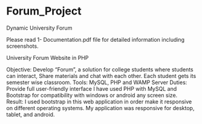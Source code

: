 # Forum_Project
Dynamic University Forum

Please read 1- Documentation.pdf file for detailed information including screenshots.

University Forum Website in PHP

Objective: 	Develop “Forum”, a solution for college students where students can interact, Share materials and chat with each other. Each student gets its semester wise classroom.
Tools: 		MySQL, PHP and WAMP Server
Duties:	Provide full user-friendly interface I have used PHP with MySQL and Bootstrap for compatibility with windows or android any screen size.   
Result: 		I used bootstrap in this web application in order make it responsive on different operating systems. My application was responsive for desktop, tablet, and android. 
